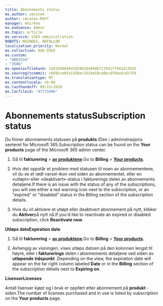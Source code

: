 ```yaml
---
title: Abonnements status
ms.author: cmcatee
author: cmcatee-MSFT
manager: mnirkhe
ms.audience: Admin
ms.topic: article
ms.service: o365-administration
ROBOTS: NOINDEX, NOFOLLOW
localization_priority: Normal
ms.collection: Adm_O365
ms.custom:
- "9001519"
- "3586"
ms.openlocfilehash: 1dd3268044d1859b2648486717b41f7941d135b5
ms.sourcegitcommit: c6692ce0fa1358ec3529e59ca0ecdfdea4cdc759
ms.translationtype: MT
ms.contentlocale: nb-NO
ms.lasthandoff: 09/15/2020
ms.locfileid: "47773496"
---
```

# <a name="subscription-status"></a><span data-ttu-id="3a7ef-102">Abonnements status</span><span class="sxs-lookup"><span data-stu-id="3a7ef-102">Subscription status</span></span>

<span data-ttu-id="3a7ef-103">Du finner abonnements statusen på **produkts** IDen i administrasjons senteret for Microsoft 365.</span><span class="sxs-lookup"><span data-stu-id="3a7ef-103">Subscription status can be found on the **Your products** page of the Microsoft 365 admin center.</span></span>

1. <span data-ttu-id="3a7ef-104">Gå til **fakturering**  >  **[av produktene](https://go.microsoft.com/fwlink/p/?linkid=842054)**.</span><span class="sxs-lookup"><span data-stu-id="3a7ef-104">Go to **Billing** > **[Your products](https://go.microsoft.com/fwlink/p/?linkid=842054)**.</span></span>

2. <span data-ttu-id="3a7ef-105">Hvis det oppstår et problem med statusen til noen av abonnementene, vil du se et rødt varsel-ikon ved siden av abonnementet, eller en «utløpt»-eller «deaktivert»-status i fakturerings delen av abonnements detaljene.</span><span class="sxs-lookup"><span data-stu-id="3a7ef-105">If there is an issue with the status of any of the subscriptions, you will see either a red warning icon next to the subscription, or an "expired" or "disabled" status in the Billing section of the subscription details.</span></span>

3. <span data-ttu-id="3a7ef-106">Hvis du vil aktivere et utløpt eller deaktivert abonnement på nytt, klikker du **Aktiver**på nytt nå.</span><span class="sxs-lookup"><span data-stu-id="3a7ef-106">If you'd like to reactivate an expired or disabled subscription, click **Reactivate now**.</span></span>

<span data-ttu-id="3a7ef-107">**Utløps dato**</span><span class="sxs-lookup"><span data-stu-id="3a7ef-107">**Expiration date**</span></span>

1. <span data-ttu-id="3a7ef-108">Gå til **fakturering**  >  **[av produktene](https://go.microsoft.com/fwlink/p/?linkid=842054)**.</span><span class="sxs-lookup"><span data-stu-id="3a7ef-108">Go to **Billing** > **[Your products](https://go.microsoft.com/fwlink/p/?linkid=842054)**.</span></span>

2. <span data-ttu-id="3a7ef-109">Avhengig av visningen, vises utløps datoen på den kolonnen lengst til høyre, eller i **fakturerings** delen i abonnements detaljene ved siden av **utløpende** **tidspunkt** .</span><span class="sxs-lookup"><span data-stu-id="3a7ef-109">Depending on the view, the expiration date will appear on the far right column labeled **Date** or in the **Billing** section of the subscription details next to **Expiring on**.</span></span>

<span data-ttu-id="3a7ef-110">**Lisenser**</span><span class="sxs-lookup"><span data-stu-id="3a7ef-110">**Licenses**</span></span>

<span data-ttu-id="3a7ef-111">Antall lisenser kjøpt og i bruk er oppført etter abonnement på **produkt** -siden.</span><span class="sxs-lookup"><span data-stu-id="3a7ef-111">The number of licenses purchased and in use is listed by subscription on the **Your products** page.</span></span>


